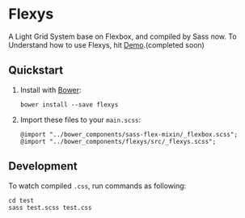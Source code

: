 # Flexys
A Light Grid System base on Flexbox, and compiled by Sass now.
To Understand how to use Flexys, hit [Demo](http://jaychsu.github.io/flexys/).(completed soon)

## Quickstart

1. Install with [Bower](http://bower.io/):

    ```
    bower install --save flexys
    ```

2. Import these files to your `main.scss`:

    ```
    @import "../bower_components/sass-flex-mixin/_flexbox.scss";
    @import "../bower_components/flexys/src/_flexys.scss";
    ```

## Development
To watch compiled `.css`, run commands as following:

```
cd test
sass test.scss test.css
```
